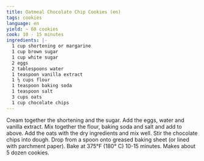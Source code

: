 ```yaml
---
title: Oatmeal Chocolate Chip Cookies (en)
tags: cookies
language: en
yield: ~ 60 cookies
cook: 10 - 15 minutes
ingredients: |-
  1 cup shortening or margarine 
  1 cup brown sugar
  1 cup white sugar
  2 eggs
  2 tablespoons water
  1 teaspoon vanilla extract
  1 ½ cups flour
  1 teaspoon baking soda
  1 teaspoon salt
  3 cups oats
  1 cup chocolate chips
---
```


Cream together the shortening and the sugar. Add the eggs, water and vanilla extract. Mix together the flour, baking soda and salt and add to above. Add the oats with the dry ingredients and mix well. Stir the chocolate chips into dough. Drop from a spoon onto greased baking sheet (or lined with parchment paper). Bake at 375°F (180° C) 10-15 minutes. Makes about 5 dozen cookies.
